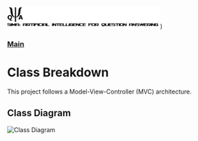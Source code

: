 ![SAI-QA Logo](/Capstone-SAIQA/img/logo.png))
### [Main](/Capstone-SAIQA/README.md)
# Class Breakdown

This project follows a Model-View-Controller (MVC) architecture.

## Class Diagram
![Class Diagram](img/Class_Diagrams.png)
